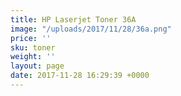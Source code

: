 ```yaml
---
title: HP Laserjet Toner 36A
image: "/uploads/2017/11/28/36a.png"
price: ''
sku: toner
weight: ''
layout: page
date: 2017-11-28 16:29:39 +0000
---
```

